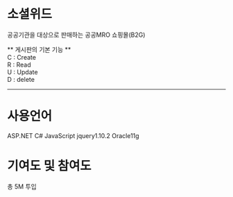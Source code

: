 # 소셜위드 
공공기관을 대상으로 판매하는 공공MRO 쇼핑몰(B2G)

** 게시판의 기본 기능 **<br>
C : Create<br>
R : Read<br>
U : Update<br>
D : delete<br>

----------------------------------------------------------------------------

# 사용언어
ASP.NET
C#
JavaScript
jquery1.10.2
Oracle11g

# 기여도 및 참여도
총 5M 투입 



